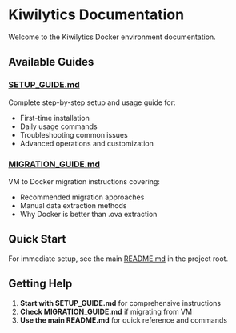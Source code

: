 # Kiwilytics Documentation

Welcome to the Kiwilytics Docker environment documentation.

## Available Guides

### [SETUP_GUIDE.md](SETUP_GUIDE.md)
Complete step-by-step setup and usage guide for:
- First-time installation
- Daily usage commands
- Troubleshooting common issues
- Advanced operations and customization

### [MIGRATION_GUIDE.md](MIGRATION_GUIDE.md)
VM to Docker migration instructions covering:
- Recommended migration approaches
- Manual data extraction methods
- Why Docker is better than .ova extraction

## Quick Start

For immediate setup, see the main [README.md](../README.md) in the project root.

## Getting Help

1. **Start with SETUP_GUIDE.md** for comprehensive instructions
2. **Check MIGRATION_GUIDE.md** if migrating from VM
3. **Use the main README.md** for quick reference and commands
